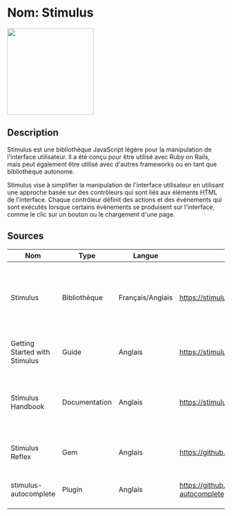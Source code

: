 # Nom: Stimulus
 <img src="https://i.pinimg.com/originals/e8/0f/b0/e80fb0b73ac9e0c12518b1af18d82927.jpg" width="200"/>

 ## Description
Stimulus est une bibliothèque JavaScript légère pour la manipulation de l'interface utilisateur. Il a été conçu pour être utilisé avec Ruby on Rails, mais peut également être utilisé avec d'autres frameworks ou en tant que bibliothèque autonome.

Stimulus vise à simplifier la manipulation de l'interface utilisateur en utilisant une approche basée sur des contrôleurs qui sont liés aux éléments HTML de l'interface. Chaque contrôleur définit des actions et des événements qui sont exécutés lorsque certains événements se produisent sur l'interface, comme le clic sur un bouton ou le chargement d'une page.

## Sources
Nom  | Type  | Langue | Lien | Description | Tags | Note 
------|-------|--------|------|-------------|------|------
| Stimulus       | Bibliothèque   | Français/Anglais   | https://stimulusjs.org/                     | Stimulus est une bibliothèque JavaScript légère pour la manipulation de l'interface utilisateur | #JavaScript #UI #manipulation #bibliothèque |   5  |
| Getting Started with Stimulus | Guide   | Anglais           | https://stimulusjs.org/getting-started/ | Guide de démarrage avec Stimulus              | #Stimulus #démarrage #tutoriel #exemples  |   4  |
| Stimulus Handbook | Documentation | Anglais           | https://stimulusjs.org/handbook/           | La documentation officielle de Stimulus, incluant des tutoriels et des exemples | #Stimulus #documentation #tutoriels #exemples |   4  |
| Stimulus Reflex | Gem            | Anglais            | https://github.com/hopsoft/stimulus_reflex | Gem Ruby pour intégrer Stimulus dans Rails     | #Ruby #Rails #Stimulus #intégration       |   3  |
| stimulus-autocomplete | Plugin     | Anglais            | https://github.com/webdirective/stimulus-autocomplete | Plugin de saisie semi-automatique pour Stimulus | #Stimulus #plugin #saisie #autocomplete    |   4  |
